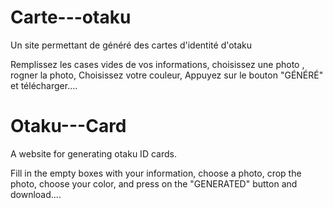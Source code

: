 # Carte---otaku
Un site permettant de généré des cartes d'identité d'otaku 

Remplissez les cases vides de vos informations, choisissez une photo , rogner la photo, Choisissez votre couleur, Appuyez sur le bouton "GÉNÉRÉ" et télécharger....




# Otaku---Card
A website for generating otaku ID cards.

Fill in the empty boxes with your information, choose a photo, crop the photo, choose your color, and press on the "GENERATED" button and download....